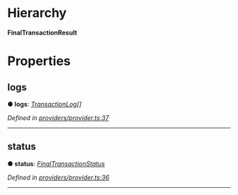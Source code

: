 

# Hierarchy

**FinalTransactionResult**

# Properties

<a id="logs"></a>

##  logs

**● logs**: *[TransactionLog](_providers_provider_.transactionlog.md)[]*

*Defined in [providers/provider.ts:37](https://github.com/nearprotocol/nearlib/blob/92b693c/src.ts/providers/provider.ts#L37)*

___
<a id="status"></a>

##  status

**● status**: *[FinalTransactionStatus](../enums/_providers_provider_.finaltransactionstatus.md)*

*Defined in [providers/provider.ts:36](https://github.com/nearprotocol/nearlib/blob/92b693c/src.ts/providers/provider.ts#L36)*

___


